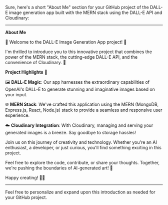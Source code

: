Sure, here's a short "About Me" section for your GitHub project of the DALL-E image generation app built with the MERN stack using the DALL-E API and Cloudinary:

---

**About Me**

👋 Welcome to the DALL-E Image Generation App project! 🎨

I'm thrilled to introduce you to this innovative project that combines the power of the MERN stack, the cutting-edge DALL-E API, and the convenience of Cloudinary. 🚀

**Project Highlights** 🌟

🖼️ **DALL-E Magic**: Our app harnesses the extraordinary capabilities of OpenAI's DALL-E to generate stunning and imaginative images based on your input.

🌐 **MERN Stack**: We've crafted this application using the MERN (MongoDB, Express.js, React, Node.js) stack to provide a seamless and responsive user experience.

☁️ **Cloudinary Integration**: With Cloudinary, managing and serving your generated images is a breeze. Say goodbye to storage hassles!

Join us on this journey of creativity and technology. Whether you're an AI enthusiast, a developer, or just curious, you'll find something exciting in this project.

Feel free to explore the code, contribute, or share your thoughts. Together, we're pushing the boundaries of AI-generated art! 🎉

Happy creating! 🎨🤖

---

Feel free to personalize and expand upon this introduction as needed for your GitHub project.